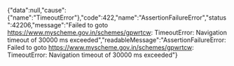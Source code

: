 {"data":null,"cause":{"name":"TimeoutError"},"code":422,"name":"AssertionFailureError","status":42206,"message":"Failed to goto https://www.myscheme.gov.in/schemes/gpwrtcw: TimeoutError: Navigation timeout of 30000 ms exceeded","readableMessage":"AssertionFailureError: Failed to goto https://www.myscheme.gov.in/schemes/gpwrtcw: TimeoutError: Navigation timeout of 30000 ms exceeded"}